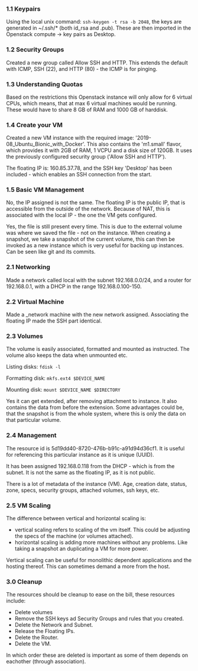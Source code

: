 ### 1.1 Keypairs
Using the local unix command: ```ssh-keygen -t rsa -b 2048```, the keys are generated in ~/.ssh/* (both id_rsa and .pub). These are then imported in the Openstack compute -> key pairs as Desktop.

### 1.2 Security Groups
Created a new group called Allow SSH and HTTP. This extends the default with ICMP, SSH (22), and HTTP (80) - the ICMP is for pinging.

### 1.3 Understanding Quotas
Based on the restrictions this Openstack instance will only allow for 6 virtual CPUs, which means, that at max 6 virtual machines would be running. These would have to share 8 GB of RAM and 1000 GB of harddisk.

### 1.4 Create your VM
Created a new VM instance with the required image: '2019-08_Ubuntu_Bionic_with_Docker'. This also contains the 'm1.small' flavor, which provides it with 2GB of RAM, 1 VCPU and a disk size of 120GB. It uses the previously configured security group ('Allow SSH and HTTP').

The floating IP is: 160.85.37.78, and the SSH key 'Desktop' has been included - which enables an SSH connection from the start.

### 1.5 Basic VM Management
No, the IP assigned is not the same. The floating IP is the public IP, that is accessible from the outside of the network. Because of NAT, this is associated with the local IP - the one the VM gets configured.

Yes, the file is still present every time. This is due to the external volume was where we saved the file - not on the instance. When creating a snapshot, we take a snapshot of the current volume, this can then be invoked as a new instance which is very useful for backing up instances. Can be seen like git and its commits.

### 2.1 Networking
Made a network called local with the subnet 192.168.0.0/24, and a router for 192.168.0.1, with a DHCP in the range 192.168.0.100-150.

### 2.2 Virtual Machine
Made a _network machine with the new network assigned. Associating the floating IP made the SSH part identical.

### 2.3 Volumes
The volume is easily associated, formatted and mounted as instructed. The volume also keeps the data when unmounted etc.

Listing disks: ```fdisk -l```

Formatting disk: ```mkfs.ext4 $DEVICE_NAME```

Mounting disk: ```mount $DEVICE_NAME $DIRECTORY ```

Yes it can get extended, after removing attachment to instance. It also contains the data from before the extension. Some advantages could be, that the snapshot is from the whole system, where this is only the data on that particular volume. 

### 2.4 Management
The resource id is 5d19dd40-8720-476b-b91c-a91d94d36cf1. It is useful for referencing this particular instance as it is unique (UUID).

It has been assigned 192.168.0.118 from the DHCP - which is from the subnet. It is not the same as the floating IP, as it is not public.

There is a lot of metadata of the instance (VM). Age, creation date, status, zone, specs, security groups, attached volumes, ssh keys, etc. 

### 2.5 VM Scaling
The difference between vertical and horizontal scaling is:
- vertical scaling refers to scaling of the vm itself. This could be adjusting the specs of the machine (or volumes attached).
- horizontal scaling is adding more machines without any problems. Like taking a snapshot an duplicating a VM for more power.

Vertical scaling can be useful for monolithic dependent applications and the hosting thereof. This can sometimes demand a more from the host.

### 3.0 Cleanup
The resources should be cleanup to ease on the bill, these resources include:
- Delete volumes
- Remove the SSH keys ad Security Groups and rules that you created.
- Delete the Network and Subnet.
- Release the Floating IPs.
- Delete the Router.
- Delete the VM.

In which order these are deleted is important as some of them depends on eachother (through association).